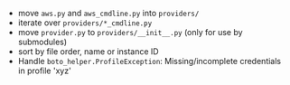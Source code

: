   - move `aws.py` and `aws_cmdline.py` into `providers/`
  - iterate over `providers/*_cmdline.py`
  - move `provider.py` to `providers/__init__.py` (only for use by submodules)
  - sort by file order, name or instance ID
  - Handle `boto_helper.ProfileException`: Missing/incomplete credentials in profile 'xyz'

